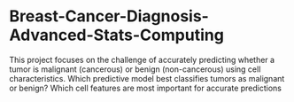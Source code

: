 # Breast-Cancer-Diagnosis-Advanced-Stats-Computing
This project focuses on the challenge of accurately predicting whether a tumor is malignant (cancerous) or benign (non-cancerous) using cell characteristics. Which predictive model best classifies tumors as malignant or benign? Which cell features are most important for accurate predictions
